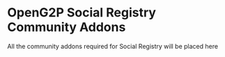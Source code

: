 # OpenG2P Social Registry Community Addons

All the community addons required for Social Registry will be placed here
